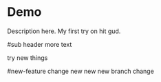 # Demo

Description here.
My first try on hit gud.


#sub header
more text

try new things

#new-feature change
new new new branch change
